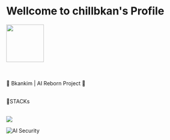 # Wellcome to chillbkan's Profile

<img src="https://github.com/user-attachments/assets/3d70228c-59b4-4870-90f8-0e701c502caa" width="100" height="100"/>
<br><br><br>

🔄 Bkankim | AI Reborn Project 🔐
<br><br>

💼STACKs

<br>
<img src="https://img.shields.io/badge/with%20a%20logo-grey?style=for-the-badge&logo=javascript"/>

![AI Security](https://img.shields.io/badge/Specialization-AI_Security-blueviolet)
